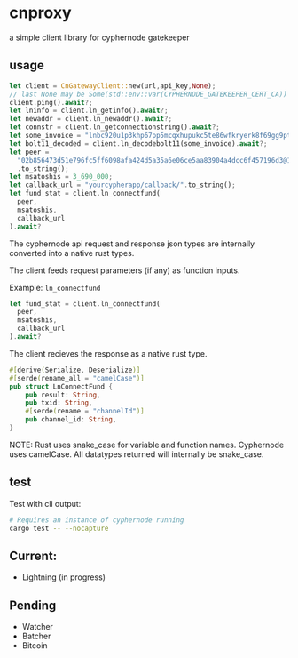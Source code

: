 # cnproxy

a simple client library for cyphernode gatekeeper

## usage

```rust
let client = CnGatewayClient::new(url,api_key,None);
// last None may be Some(std::env::var(CYPHERNODE_GATEKEEPER_CERT_CA))
client.ping().await?;
let lninfo = client.ln_getinfo().await?;
let newaddr = client.ln_newaddr().await?;
let connstr = client.ln_getconnectionstring().await?;
let some_invoice = "lnbc920u1p3khp67pp5mcqxhupukc5te86wfkryerk8f69gg9ptzcep33ry94svm4wvwzqqdqqcqzzgxqyz5vqrzjqwnvuc0u4txn35cafc7w94gxvq5p3cu9dd95f7hlrh0fvs46wpvhdjx4k0kekn630gqqqqryqqqqthqqpyrzjqw8c7yfutqqy3kz8662fxutjvef7q2ujsxtt45csu0k688lkzu3ldjx4k0kekn630gqqqqryqqqqthqqpysp58nxs2nm5wphu234ggawaeul2tnpl6jqc9a0ymfhwpr64vq0k3l4s9qypqsqlkrver3pdxm0teyye0n6y5sje8u90t4j8vpxq3qjwjh9ue46cctj2nzw8fdudfec6nd0e8gx9v485ek7p624j5leeykg70wmv59y3pqqn9ulv2".to_string();
let bolt11_decoded = client.ln_decodebolt11(some_invoice).await?;
let peer =
  "02b856473d51e796fc5ff6098afa424d5a35a6e06ce5aa83904a4dcc6f457196d3@149.56.123.56:9735"
  .to_string();
let msatoshis = 3_690_000;
let callback_url = "yourcypherapp/callback/".to_string();
let fund_stat = client.ln_connectfund(
  peer, 
  msatoshis, 
  callback_url
).await?
```

The cyphernode api request and response json types are internally converted into a native rust types.

The client feeds request parameters (if any) as function inputs.

Example: `ln_connectfund`

```rust
let fund_stat = client.ln_connectfund(
  peer, 
  msatoshis, 
  callback_url
).await?
```

The client recieves the response as a native rust type.

```rust
#[derive(Serialize, Deserialize)]
#[serde(rename_all = "camelCase")]
pub struct LnConnectFund {
    pub result: String,
    pub txid: String,
    #[serde(rename = "channelId")]
    pub channel_id: String,
}
```

NOTE: Rust uses snake_case for variable and function names. Cyphernode uses camelCase. 
All datatypes returned will internally be snake_case.

## test

Test with cli output:

```bash
# Requires an instance of cyphernode running
cargo test -- --nocapture
```

## Current:

- Lightning (in progress)

## Pending

- Watcher
- Batcher 
- Bitcoin
